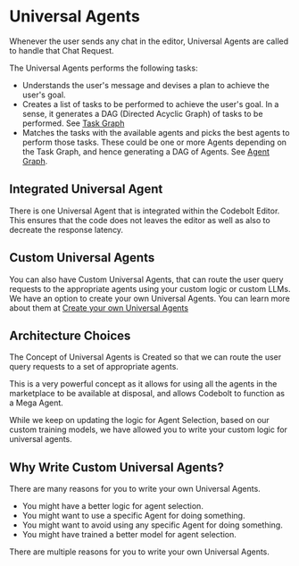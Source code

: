 # Universal Agents

Whenever the user sends any chat in the editor, Universal Agents are called to handle that Chat Request. 

The Universal Agents performs the following tasks:
- Understands the user's message and devises a plan to achieve the user's goal.
- Creates a list of tasks to be performed to achieve the user's goal. In a sense, it generates a DAG (Directed Acyclic Graph) of tasks to be performed. See [Task Graph](./taskGraph.md)
- Matches the tasks with the available agents and picks the best agents to perform those tasks. These could be one or more Agents depending on the Task Graph, and hence generating a DAG of Agents. See [Agent Graph](./agentGraph.md).

## Integrated Universal Agent

There is one Universal Agent that is integrated within the Codebolt Editor. This ensures that the code does not leaves the editor as well as also to decreate the response latency.

## Custom Universal Agents

You can also have Custom Universal Agents, that can route the user query requests to the appropriate agents using your custom logic or custom LLMs. We have an option to create your own Universal Agents. You can learn more about them at [Create your own Universal Agents](./createUniversalAgents.md)


## Architecture Choices

The Concept of Universal Agents is Created so that we can route the user query requests to a set of appropriate agents.

This is a very powerful concept as it allows for using all the agents in the marketplace to be available at disposal, and allows Codebolt to function as a Mega Agent.

While we keep on updating the logic for Agent Selection, based on our custom training models, we have allowed you to write your custom logic for universal agents.

## Why Write Custom Universal Agents?

There are many reasons for you to write your own Universal Agents.
- You might have a better logic for agent selection.
- You might want to use a specific Agent for doing something.
- You might want to avoid using any specific Agent for doing something.
- You might have trained a better model for agent selection.

There are multiple reasons for you to write your own Universal Agents.